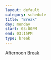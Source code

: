```yaml
---
layout: default
category: schedule
title: "Break"
day: monday
start: 03:00PM
end: 03:15PM
type: break
---
```


Afternoon Break
